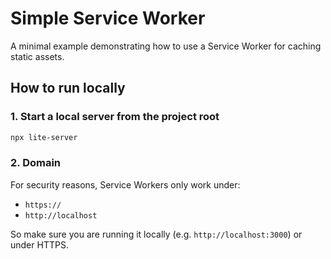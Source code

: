# Simple Service Worker

A minimal example demonstrating how to use a Service Worker for caching static assets.

## How to run locally


### 1. Start a local server from the project root
```bash
npx lite-server
```

### 2. Domain
For security reasons, Service Workers only work under:
- `https://`
- `http://localhost`

So make sure you are running it locally (e.g. `http://localhost:3000`) or under HTTPS.


